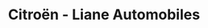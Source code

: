 ---
title: "Citroën - Liane Automobiles"
url: /saint-leonard/citroen-liane-automobiles/
shop: Autohaus
---